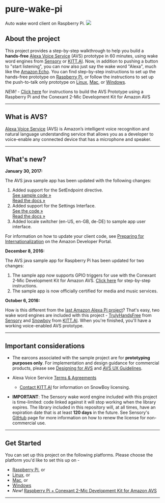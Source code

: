 # pure-wake-pi
Auto wake word client on Raspberry Pi.
![](../../wiki/assets/alexa-logo-3.png)

## About the project

This project provides a step-by-step walkthrough to help you build a **hands-free** [Alexa Voice Service](https://developer.amazon.com/avs) (AVS) prototype in 60 minutes, using wake word engines from [Sensory](https://github.com/Sensory/alexa-rpi) or [KITT.AI](https://github.com/Kitt-AI/snowboy). Now, in addition to pushing a button to "start listening", you can now also just say the wake word "Alexa", much like the [Amazon Echo](https://amazon.com/echo). You can find step-by-step instructions to set up the hands-free prototype on [Raspberry Pi](../../wiki/Raspberry-Pi), or follow the instructions to set up the push-to-talk only prototype on [Linux](../../wiki/Linux), [Mac](../../wiki/Mac), or [Windows](../../wiki/Windows).

*NEW!* - [Click here](../../wiki/Conexant2Mic-Raspberry-Pi) for instructions to build the AVS Prototype using a Raspberry Pi and the Conexant 2-Mic Development Kit for Amazon AVS

---

## What is AVS?

[Alexa Voice Service](https://developer.amazon.com/avs) (AVS) is Amazon’s intelligent voice recognition and natural language understanding service that allows you as a developer to voice-enable any connected device that has a microphone and speaker.

---

## What's new?

**January 30, 2017:**

The AVS java sample app has been updated with the following changes:

1. Added support for the SetEndpoint directive.  
[See sample code »](https://github.com/alexa/alexa-avs-sample-app/blob/master/samples/javaclient/src/main/java/com/amazon/alexa/avs/AVSController.java#L520)  
[Read the docs »](https://developer.amazon.com/public/solutions/alexa/alexa-voice-service/reference/system#setendpoint)      
2. Added support for the Settings Interface.  
[See the code »](https://github.com/alexa/alexa-avs-sample-app/blob/master/samples/javaclient/src/main/java/com/amazon/alexa/avs/AVSController.java#L371)  
[Read the docs »](https://developer.amazon.com/public/solutions/alexa/alexa-voice-service/reference/settings)      
3. Added locale switcher (en-US, en-GB, de-DE) to sample app user interface.  

For information on how to update your client code, see [Preparing for Internationalization](https://developer.amazon.com/public/solutions/alexa/alexa-voice-service/reference/preparing-for-internationalization) on the Amazon Developer Portal.  

**December 8, 2016:**

The AVS java sample app for Raspberry Pi has been updated for two changes:  

1. The sample app now supports GPIO triggers for use with the Conexant 2-Mic Development Kit for Amazon AVS. [Click here](../../wiki/Conexant2Mic-Raspberry-Pi) for step-by-step instructions.  
2. The sample app is now officially certified for media and music services.  

**October 6, 2016:**

How is this different from the [last Amazon Alexa Pi project](https://github.com/alexa/alexa-avs-raspberry-pi/tree/79b7df7aaa4c5304446f59c0bd3ee2589b245115)? That's easy, two wake word engines are included with this project - [TrulyHandsFree](https://github.com/Sensory/alexa-rpi) from [Sensory](http://www.sensory.com/) and [Snowboy](https://github.com/Kitt-AI/snowboy) from  [KITT.AI](http://kitt.ai). When you're finished, you'll have a working voice-enabled AVS prototype.

---

## Important considerations

* The earcons associated with the sample project are for **prototyping purposes only**. For implementation and design guidance for commercial products, please see [Designing for AVS](https://developer.amazon.com/public/solutions/alexa/alexa-voice-service/content/designing-for-the-alexa-voice-service) and [AVS UX Guidelines](https://developer.amazon.com/public/solutions/alexa/alexa-voice-service/content/alexa-voice-service-ux-design-guidelines).

* Alexa Voice Service [Terms & Agreements](https://developer.amazon.com/public/solutions/alexa/alexa-voice-service/support/terms-and-agreements)

  * [Contact KITT.AI](mailto:snowboy@kitt.ai) for information on SnowBoy licensing.

* **IMPORTANT**: The Sensory wake word engine included with this project is time-limited: code linked against it will stop working when the library expires. The library included in this repository will, at all times, have an expiration date that is at least **120 days** in the future. See Sensory's [GitHub](https://github.com/Sensory/alexa-rpi#license) page for more information on how to renew the license for non-commercial use.

---

## Get Started

You can set up this project on the following platforms. Please choose the platform you'd like to set this up on -

* [Raspberry Pi](../../wiki/Raspberry-Pi), or
* [Linux](../../wiki/Linux), or
* [Mac](../../wiki/Mac), or
* [Windows](../../wiki/Windows)
* *New!* [Raspberry Pi + Conexant 2-Mic Development Kit for Amazon AVS](../../wiki/Conexant2Mic-Raspberry-Pi)

---
